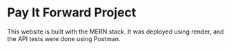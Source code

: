 # Pay It Forward Project

This website is built with the MERN stack. It was deployed using render, and the API tests were done using Postman.


